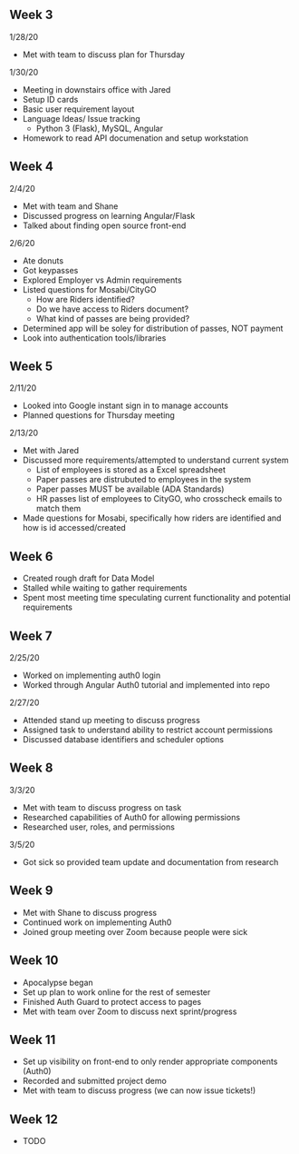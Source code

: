 ## Week 3
1/28/20
  - Met with team to discuss plan for Thursday

1/30/20
  - Meeting in downstairs office with Jared
  - Setup ID cards
  - Basic user requirement layout
  - Language Ideas/ Issue tracking
    - Python 3 (Flask), MySQL, Angular
  - Homework to read API documenation and setup workstation

## Week 4
2/4/20
  - Met with team and Shane
  - Discussed progress on learning Angular/Flask
  - Talked about finding open source front-end 
  
2/6/20
  - Ate donuts
  - Got keypasses
  - Explored Employer vs Admin requirements
  - Listed questions for Mosabi/CityGO
    - How are Riders identified?
    - Do we have access to Riders document?
    - What kind of passes are being provided?
  - Determined app will be soley for distribution of passes, NOT payment
  - Look into authentication tools/libraries

## Week 5
2/11/20
  - Looked into Google instant sign in to manage accounts
  - Planned questions for Thursday meeting
    
2/13/20
  - Met with Jared
  - Discussed more requirements/attempted to understand current system
    - List of employees is stored as a Excel spreadsheet
    - Paper passes are distrubuted to employees in the system
    - Paper passes MUST be available (ADA Standards)
    - HR passes list of employees to CityGO, who crosscheck emails to match them
  - Made questions for Mosabi, specifically how riders are identified and how is id accessed/created

## Week 6
  - Created rough draft for Data Model
  - Stalled while waiting to gather requirements
  - Spent most meeting time speculating current functionality and potential requirements

## Week 7
2/25/20
  - Worked on implementing auth0 login
  - Worked through Angular Auth0 tutorial and implemented into repo
  
2/27/20
  - Attended stand up meeting to discuss progress
  - Assigned task to understand ability to restrict account permissions
  - Discussed database identifiers and scheduler options
  
## Week 8  
3/3/20
  - Met with team to discuss progress on task
  - Researched capabilities of Auth0 for allowing permissions
  - Researched user, roles, and permissions
  
3/5/20
  - Got sick so provided team update and documentation from research
  
## Week 9
 - Met with Shane to discuss progress
 - Continued work on implementing Auth0
 - Joined group meeting over Zoom because people were sick

## Week 10
 - Apocalypse began
 - Set up plan to work online for the rest of semester
 - Finished Auth Guard to protect access to pages
 - Met with team over Zoom to discuss next sprint/progress
 
## Week 11
 - Set up visibility on front-end to only render appropriate components (Auth0)
 - Recorded and submitted project demo
 - Met with team to discuss progress (we can now issue tickets!)
 
## Week 12
 - TODO
 
